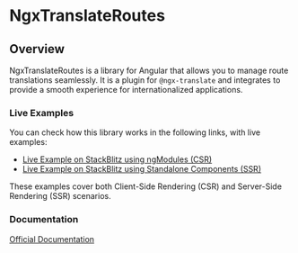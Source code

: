 # NgxTranslateRoutes

## Overview

NgxTranslateRoutes is a library for Angular that allows you to manage route translations seamlessly. It is a plugin for `@ngx-translate` and integrates to provide a smooth experience for internationalized applications.

### Live Examples

You can check how this library works in the following links, with live examples:

- [Live Example on StackBlitz using ngModules (CSR)](https://stackblitz.com/edit/ngx-translate-routes-example)
- [Live Example on StackBlitz using Standalone Components (SSR)](https://stackblitz.com/edit/ngx-translate-routes-example-standalone)

These examples cover both Client-Side Rendering (CSR) and Server-Side Rendering (SSR) scenarios.

### Documentation

[Official Documentation](https://github.com/darioegb/ngx-translate-routes)

